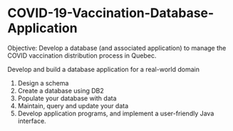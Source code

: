 # COVID-19-Vaccination-Database-Application

Objective: Develop a database (and associated application) to manage the COVID vaccination distribution process in Quebec.

Develop and build a database application for a real-world domain
  1. Design a schema
  2. Create a database using DB2
  3. Populate your database with data
  4. Maintain, query and update your data
  5. Develop application programs, and implement a user-friendly Java interface.
